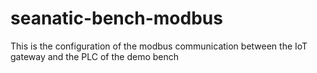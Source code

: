 # seanatic-bench-modbus
This is the configuration of the modbus communication between the IoT gateway and the PLC of the demo bench
